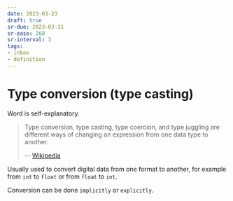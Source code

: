```yaml
---
date: 2023-03-23
draft: true
sr-due: 2023-03-31
sr-ease: 268
sr-interval: 3
tags:
- inbox
- definition
---
```


# Type conversion (type casting)

Word is self-explanatory.

> Type conversion, type casting, type coercion, and type juggling are different
> ways of changing an expression from one data type to another.
>
> -- [Wikipedia](https://en.wikipedia.org/wiki/Type_conversion)

Usually used to convert digital data from one format to another, for example
from `int` to `float` or from `float` to `int`.

Conversion can be done `implicitly` or `explicitly`.
